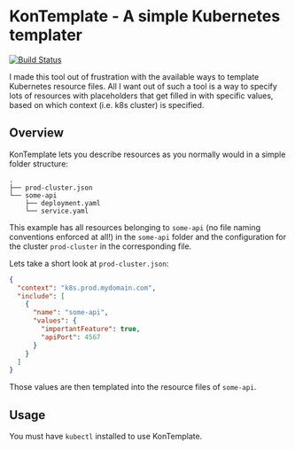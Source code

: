 KonTemplate - A simple Kubernetes templater
===========================================

[![Build Status](https://travis-ci.org/tazjin/kontemplate.svg?branch=master)](https://travis-ci.org/tazjin/kontemplate)

I made this tool out of frustration with the available ways to template Kubernetes resource files. All I want out of
such a tool is a way to specify lots of resources with placeholders that get filled in with specific values, based on
which context (i.e. k8s cluster) is specified.

## Overview

KonTemplate lets you describe resources as you normally would in a simple folder structure:

```
.
├── prod-cluster.json
└── some-api
    ├── deployment.yaml
    └── service.yaml
```

This example has all resources belonging to `some-api` (no file naming conventions enforced at all!) in the `some-api`
folder and the configuration for the cluster `prod-cluster` in the corresponding file.

Lets take a short look at `prod-cluster.json`:

```json
{
  "context": "k8s.prod.mydomain.com",
  "include": [
    {
      "name": "some-api",
      "values": {
        "importantFeature": true,
        "apiPort": 4567
      }
    }
  ]
}
```


Those values are then templated into the resource files of `some-api`.

## Usage

You must have `kubectl` installed to use KonTemplate.
